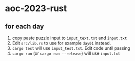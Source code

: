 # aoc-2023-rust

## for each day

1. copy paste puzzle input to `input_text.txt` and `input.txt`
2. Edit `src/lib.rs` to use for example `day01` instead.
3. `cargo test` will use `input_test.txt`. Edit code until passing
4. `cargo run` (or `cargo run --release`) will use `input.txt`
